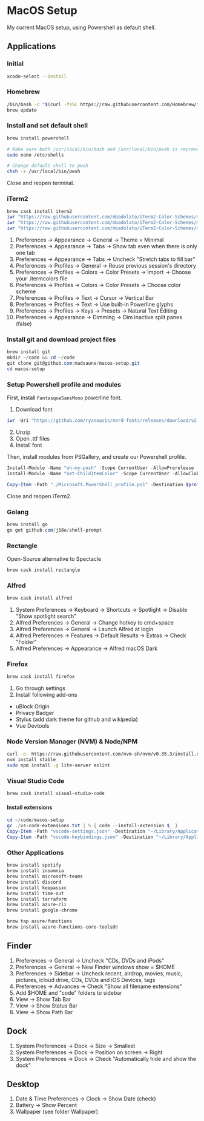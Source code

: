 # MacOS Setup

My current MacOS setup, using Powershell as default shell.

## Applications

### Initial

```bash
xcode-select --install
```

### Homebrew

```bash
/bin/bash -c "$(curl -fsSL https://raw.githubusercontent.com/Homebrew/install/master/install.sh)"
brew update
```

### Install and set default shell

```bash
brew install powershell

# Make sure both /usr/local/bin/bash and /usr/local/bin/pwsh is represented
sudo nano /etc/shells

# Change default shell to pwsh
chsh -s /usr/local/bin/pwsh
```

Close and reopen terminal.

### iTerm2

```powershell
brew cask install iterm2
iwr "https://raw.githubusercontent.com/mbadolato/iTerm2-Color-Schemes/master/schemes/Dracula%2B.itermcolors" -outfile "~/Downloads/Dracula+.itermcolors"
iwr "https://raw.githubusercontent.com/mbadolato/iTerm2-Color-Schemes/master/schemes/Gruvbox%20Dark.itermcolors" -outfile "~/Downloads/Gruvbox Dark.itermcolors"
iwr "https://raw.githubusercontent.com/mbadolato/iTerm2-Color-Schemes/master/schemes/Andromeda.itermcolors" -outfile "~/Downloads/Andromeda.itermcolors"
```

1. Preferences -> Appearance -> General -> Theme = Minimal
2. Preferences -> Appearance -> Tabs -> Show tab even when there is only one tab
2. Preferences -> Appearance -> Tabs -> Uncheck "Stretch tabs to fill bar"
3. Preferences -> Profiles -> General -> Reuse previous session's directory
4. Preferences -> Profiles -> Colors -> Color Presets -> Import -> Choose your .itermcolors file
4. Preferences -> Profiles -> Colors -> Color Presets -> Choose color scheme
5. Preferences -> Profiles -> Text -> Cursor -> Vertical Bar
6. Preferences -> Profiles -> Text -> Use built-in Powerline glyphs
7. Preferences -> Profiles -> Keys -> Presets -> Natural Text Editing
8. Preferences -> Appearance -> Dimming -> Dim inactive split panes (false)


### Install git and download project files

```powershell
brew install git
mkdir ~/code && cd ~/code
git clone git@github.com:madsaune/macos-setup.git
cd macos-setup
```

### Setup Powershell profile and modules

First, install `FantasqueSansMono` powerline font.

1. Download font
  ```powershell
  iwr -Uri "https://github.com/ryanoasis/nerd-fonts/releases/download/v2.1.0/FantasqueSansMono.zip" -OutFile "~/Downloads/FantasqueSansMono.zip"
  ```
2. Unzip
3. Open .ttf files
4. Install font

Then, install modules from PSGallery, and create our Powershell profile.

```powershell
Install-Module -Name "oh-my-posh" -Scope CurrentUser -AllowPrerelease
Install-Module -Name "Get-ChildItemColor" -Scope CurrentUser -AllowClobber

Copy-Item -Path "./Microsoft.PowerShell_profile.ps1" -Destination $profile
```

Close and reopen iTerm2.

### Golang

```powershell
brew install go
go get github.com/j18e/shell-prompt
```

### Rectangle

Open-Source alternative to Spectacle

```powershell
brew cask install rectangle
```

### Alfred

```powershell
brew cask install alfred
```

1. System Preferences -> Keyboard -> Shortcuts -> Spotlight -> Disable "Show spotlight search"
2. Alfred Preferences -> General -> Change hotkey to cmd+space 
3. Alfred Preferences -> General -> Launch Alfred at login
4. Alfred Preferences -> Features -> Default Results -> Extras -> Check "Folder"
5. Alfred Preferences -> Appearance -> Alfred macOS Dark

### Firefox

```powershell
brew cask install firefox
```

1. Go through settings
2. Install following add-ons
  * uBlock Origin
  * Privacy Badger
  * Stylus (add dark theme for github and wikipedia)
  * Vue Devtools

### Node Version Manager (NVM) & Node/NPM

```bash
curl -o- https://raw.githubusercontent.com/nvm-sh/nvm/v0.35.3/install.sh | bash
nvm install stable
sudo npm install -g lite-server eslint
```

### Visual Studio Code

```powershell
brew cask install visual-studio-code
```

#### Install extensions

```powershell
cd ~/code/macos-setup
gc ./vs-code-extensions.txt | % { code --install-extension $_ }
Copy-Item -Path "vscode-settings.json" -Destination "~/Library/Application Support/Code/User/settings.json"
Copy-Item -Path "vscode-keybindings.json" -Destination "~/Library/Application Support/Code/User/keybindings.json"
```

### Other Applications

```powershell
brew install spotify
brew install insomnia
brew install microsoft-teams
brew install discord
brew install keepassxc
brew install time-out
brew install terraform
brew install azure-cli
brew install google-chrome

brew tap azure/functions
brew install azure-functions-core-tools@3
```

## Finder

1. Preferences -> General -> Uncheck "CDs, DVDs and iPods"
2. Preferences -> General -> New Finder windows show = $HOME
3. Preferences -> Sidebar -> Uncheck recent, airdrop, movies, music, pictures, icloud drive, CDs, DVDs and iOS Devices, tags
4. Preferences -> Advances -> Check "Show all filename extensions"
5. Add $HOME and "code" folders to sidebar
6. View -> Show Tab Bar
7. View -> Show Status Bar
8. View -> Show Path Bar

## Dock

1. System Preferences -> Dock -> Size -> Smallest
2. System Preferences -> Dock -> Position on screen -> Right
2. System Preferences -> Dock -> Check "Automatically hide and show the dock"

## Desktop

1. Date & Time Preferences -> Clock -> Show Date (check)
2. Battery -> Show Percent
3. Wallpaper (see folder Wallpaper)
